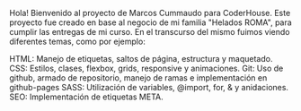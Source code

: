 Hola! Bienvenido al proyecto de Marcos Cummaudo para CoderHouse.
Este proyecto fue creado en base al negocio de mi familia "Helados ROMA", para cumplir las entregas de mi curso.
En el transcurso del mismo fuimos viendo diferentes temas, como por ejemplo:

HTML: Manejo de etiquetas, saltos de página, estructura y maquetado.
CSS: Estilos, clases, flexbox, grids, responsive y animaciones.
Git: Uso de github, armado de repositorio, manejo de ramas e implementación en github-pages
SASS: Utilización de variables, @import, for, & y anidaciones.
SEO: Implementación de etiquetas META.
